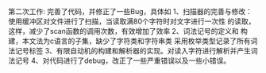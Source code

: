 第二次工作:
完善了代码，并修正了一些Bug，具体如
1、扫描器的完善与修改：使用缓冲区对文件进行了扫描，当读取满80个字符时对文字进行一次性
的读取，这样，减少了scan函数的调用次数，有效增加了效率
2、词法记号的定义和 构建，本文法为c语言的子集，缺少了字符类和字符串类
采用枚举类型记录了所有词法记号标签
3、有限自动机的构建和解析器的实现。对读入字符进行解析并产生词法记号
4、对代码进行了debug，改正了一些严重错误以及一些小错误。